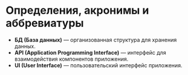 # Определения, акронимы и аббревиатуры

- **БД (База данных)** — организованная структура для хранения данных.
- **API (Application Programming Interface)** — интерфейс для взаимодействия компонентов приложения.
- **UI (User Interface)** — пользовательский интерфейс приложения.


